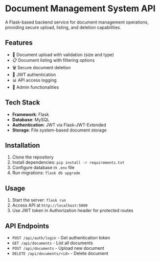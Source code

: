# Document Management System API

A Flask-based backend service for document management operations, providing secure upload, listing, and deletion capabilities.

## Features

- 📁 Document upload with validation (size and type)
- 📋 Document listing with filtering options
- 🗑️ Secure document deletion
- 🔐 JWT authentication
- 📊 API access logging
- 👤 Admin functionalities

## Tech Stack

- **Framework**: Flask
- **Database**: MySQL
- **Authentication**: JWT via Flask-JWT-Extended
- **Storage**: File system-based document storage

## Installation

1. Clone the repository
2. Install dependencies: `pip install -r requirements.txt`
3. Configure database in `.env` file
4. Run migrations: `flask db upgrade`

## Usage

1. Start the server: `flask run`
2. Access API at `http://localhost:5000`
3. Use JWT token in Authorization header for protected routes

## API Endpoints

- `POST /api/auth/login` - Get authentication token
- `GET /api/documents` - List all documents
- `POST /api/documents` - Upload new document
- `DELETE /api/documents/<id>` - Delete document
